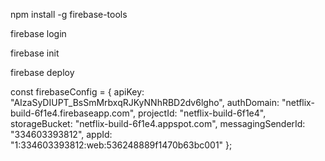 npm install -g firebase-tools

firebase login

firebase init

firebase deploy

const firebaseConfig = {
  apiKey: "AIzaSyDIUPT_BsSmMrbxqRJKyNNhRBD2dv6lgho",
  authDomain: "netflix-build-6f1e4.firebaseapp.com",
  projectId: "netflix-build-6f1e4",
  storageBucket: "netflix-build-6f1e4.appspot.com",
  messagingSenderId: "334603393812",
  appId: "1:334603393812:web:536248889f1470b63bc001"
};